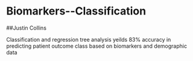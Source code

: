 # Biomarkers--Classification
##Justin Collins

Classification and regression tree analysis yeilds 83% accuracy in predicting patient outcome class based on biomarkers and demographic data
